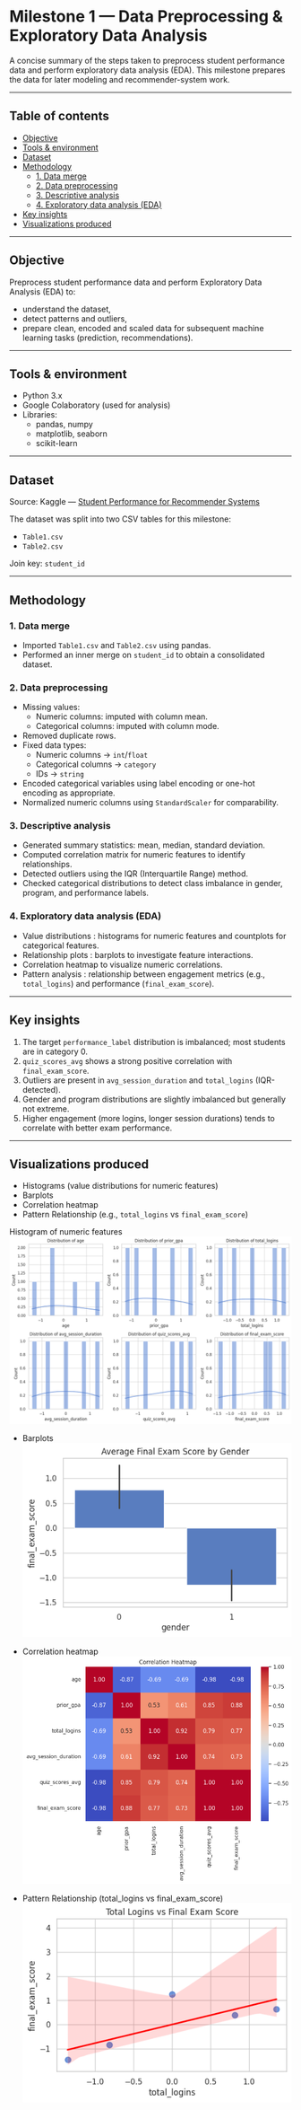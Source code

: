 # Milestone 1 — Data Preprocessing & Exploratory Data Analysis

A concise summary of the steps taken to preprocess student performance data and perform exploratory data analysis (EDA). This milestone prepares the data for later modeling and recommender-system work.

---

## Table of contents
- [Objective](#objective)
- [Tools & environment](#tools--environment)
- [Dataset](#dataset)
- [Methodology](#methodology)
  - [1. Data merge](#1-data-merge)
  - [2. Data preprocessing](#2-data-preprocessing)
  - [3. Descriptive analysis](#3-descriptive-analysis)
  - [4. Exploratory data analysis (EDA)](#4-exploratory-data-analysis-eda)
- [Key insights](#key-insights)
- [Visualizations produced](#visualizations-produced)

---

## Objective
Preprocess student performance data and perform Exploratory Data Analysis (EDA) to:
- understand the dataset,
- detect patterns and outliers,
- prepare clean, encoded and scaled data for subsequent machine learning tasks (prediction, recommendations).

---

## Tools & environment
- Python 3.x
- Google Colaboratory (used for analysis)
- Libraries:
  - pandas, numpy
  - matplotlib, seaborn
  - scikit-learn

---

## Dataset
Source: Kaggle — [Student Performance for Recommender Systems](https://www.kaggle.com/datasets/rodrigotertulino/student-performance-for-recommender-systems)

The dataset was split into two CSV tables for this milestone:
- `Table1.csv`
- `Table2.csv` 

Join key: `student_id`

---

## Methodology

### 1. Data merge
- Imported `Table1.csv` and `Table2.csv` using pandas.
- Performed an inner merge on `student_id` to obtain a consolidated dataset.

### 2. Data preprocessing
- Missing values:
  - Numeric columns: imputed with column mean.
  - Categorical columns: imputed with column mode.
- Removed duplicate rows.
- Fixed data types:
  - Numeric columns → `int`/`float`
  - Categorical columns → `category`
  - IDs → `string`
- Encoded categorical variables using label encoding or one-hot encoding as appropriate.
- Normalized numeric columns using `StandardScaler` for comparability.

### 3. Descriptive analysis
- Generated summary statistics: mean, median, standard deviation.
- Computed correlation matrix for numeric features to identify relationships.
- Detected outliers using the IQR (Interquartile Range) method.
- Checked categorical distributions to detect class imbalance in gender, program, and performance labels.

### 4. Exploratory data analysis (EDA)
- Value distributions : histograms for numeric features and countplots for categorical features.
- Relationship plots :  barplots to investigate feature interactions.
- Correlation heatmap to visualize numeric correlations.
- Pattern analysis : relationship between engagement metrics (e.g., `total_logins`) and performance (`final_exam_score`).

---

## Key insights
1. The target `performance_label` distribution is imbalanced; most students are in category 0.
2. `quiz_scores_avg` shows a strong positive correlation with `final_exam_score`.
3. Outliers are present in `avg_session_duration` and `total_logins` (IQR-detected).
4. Gender and program distributions are slightly imbalanced but generally not extreme.
5. Higher engagement (more logins, longer session durations) tends to correlate with better exam performance.

---

## Visualizations produced
- Histograms (value distributions for numeric features)
- Barplots 
- Correlation heatmap
- Pattern Relationship (e.g., `total_logins` vs `final_exam_score`)

Histogram of numeric features  
  ![Histograms of numeric features](data/images/histogram.png)

- Barplots  
  ![Barplots for categorical features](data/images/barplot.png)

- Correlation heatmap  
  ![Correlation heatmap](data/images/heatmap.png)

- Pattern Relationship (total_logins vs final_exam_score)  
  ![Engagement vs Performance](data/images/pattern_relation.png)


